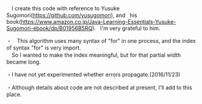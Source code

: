 　I create this code with reference to Yusuke Sugomori(https://github.com/yusugomori), and   
his book(https://www.amazon.co.jp/Java-Learning-Essentials-Yusuke-Sugomori-ebook/dp/B01956B5RQ).   
I'm very grateful to him.  

・　This algorithm uses many syntax of "for" in one process, and the index of syntax "for" is very import.  
　So I wanted to make the index meaningful, but for that partial width became long.

・I have not yet experimented whether errors propagate.(2016/11/23)
 
・Although details about code are not described at present, I'll add to this place.
